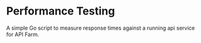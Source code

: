 # Performance Testing

A simple Go script to measure response times against a running api service for API Farm.